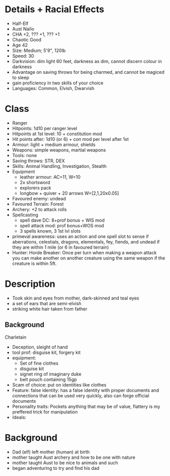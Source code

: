 # Details + Racial Effects
- Half-Elf
- Aust Naïlo
- CHA +2, ??? +1, ??? +1
- Chaotic Good
- Age 42
- Size: Medium; 5'9", 120lb
- Speed: 30
- Darkvision: dim light 60 feet, darkness as dim, cannot discern colour in darkness
- Advantage on saving throws for being charmed, and cannot be magiced to sleep
- gain proficiency in two skills of your choice
- Languages: Common, Elvish, Dwarvish

# Class 
- Ranger
- Hitpoints: 1d10 per ranger level
- Hitpoints at 1st level: 10 + constitution mod
- Hit points after: 1d10 (or 6) + con mod per level after 1st
- Armour: light + medium armour, shields
- Weapons: simple weapons, martial weapons
- Tools: none
- Saving throws: STR, DEX
- Skills: Animal Handling, Investigation, Stealth
- Equipment
	- leather armour: AC=11, W=10
	- 2x shortsword
	- explorers pack
	- longbow + quiver + 20 arrows W=[2,1,20x0.05]
- Favoured enemy: undead
- Favoured Terrain: Forest
- Archery: +2 to attack rolls
- Spellcasting
	- spell dave DC: 8+prof bonus + WIS mod
	- spell attack mod: prof bonus+WOS mod
	- 3 spells known, 3 1st lvl slots
- primeval awareness: uses an action and one spell slot to sense if aberrations, celestials, dragons, elementals, fey, fiends, and undead if they are within 1 mile (or 6 in favoured terrain)
- Hunter: Horde Breaker: Once per turn when making a weapon attack you can make another on another creature using the same weapon if the creature is within 5ft. 

# Description
- Took skin and eyes from mother, dark-skinned and teal eyes
- a set of ears that are semi-elvish
- striking white hair taken from father
## Background
Charletain
- Deception, sleight of hand
- tool prof: disguise kit, forgery kit
- equipment:
	- Set of fine clothes
	- disguise kit
	- signet ring of imaginary duke
	- belt pouch containing 15gp
- Scam of choice: put on identities like clothes
- Feature: false identity: has a false identity with proper documents and connections that can be used very quickly, also can forge official documents
- Personality traits: Pockets anything that may be of value, flattery is my preffered trick for manipulation
- Ideals: 
# Background
- Dad (elf) left mother (human) at birth
- mother taught Aust archery and how to be one with nature
- mother taught Aust to be nice to animals and such
- began adventuring to try and find his dad